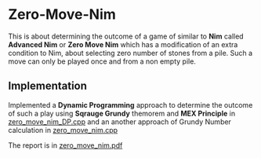 # Zero-Move-Nim

This is about determining the outcome of a game of similar to **Nim** called **Advanced Nim** or **Zero Move Nim** which has a modification of an extra condition to Nim, about selecting zero number of stones from a pile. Such a move can only be played once and from a non empty pile.

## Implementation

Implemented a **Dynamic Programming** approach to determine the outcome of such a play using **Sqrauge Grundy** themorem and **MEX Principle** in [zero_move_nim_DP.cpp](./zero_move_nim_DP.cpp) and an another approach of Grundy Number calculation in [zero_move_nim.cpp](./zero_move_nim.cpp) 

The report is in [zero_move_nim.pdf](./zero_move_nim.pdf)
